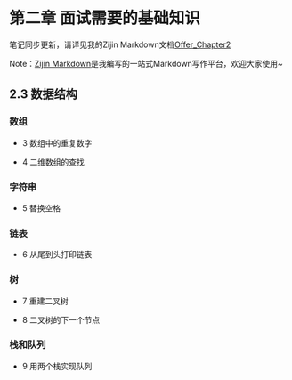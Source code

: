 # 第二章 面试需要的基础知识

笔记同步更新，请详见我的Zijin Markdown文档[Offer_Chapter2](https://markdown.zijinai.cn/view/yuanyuanzijin/Offer_Chapter2)

Note：[Zijin Markdown](https://markdown.zijinai.cn)是我编写的一站式Markdown写作平台，欢迎大家使用~

## 2.3 数据结构

### 数组

* 3 数组中的重复数字

* 4 二维数组的查找

### 字符串

* 5 替换空格

### 链表

* 6 从尾到头打印链表

### 树

* 7 重建二叉树

* 8 二叉树的下一个节点

### 栈和队列

* 9 用两个栈实现队列

